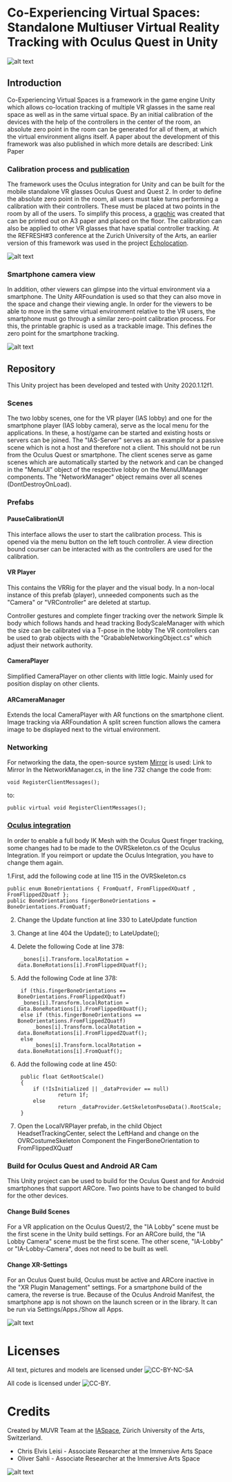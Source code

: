 # Co-Experiencing Virtual Spaces: Standalone Multiuser Virtual Reality Tracking with Oculus Quest in Unity

![alt text](README_Pictures/EchoLocation_Screenshot2.png)

## Introduction

Co-Experiencing Virtual Spaces is a framework in the game engine Unity which allows co-location tracking of multiple VR glasses in the same real space as well as in the same virtual space. By an initial calibration of the devices with the help of the controllers in the center of the room, an absolute zero point in the room can be generated for all of them, at which the virtual environment aligns itself. A paper about the development of this framework was also published in which more details are described: Link Paper

### Calibration process and [publication](https://zenodo.org/record/4399217#.X-yjaS9XYlI)
The framework uses the Oculus integration for Unity and can be built for the mobile standalone VR glasses Oculus Quest and Quest 2. In order to define the absolute zero point in the room, all users must take turns performing a calibration with their controllers. These must be placed at two points in the room by all of the users. To simplify this process, a [graphic](README_Pictures/QuestCotroller_CenterMark.png) was created that can be printed out on A3 paper and placed on the floor. The calibration can also be applied to other VR glasses that have spatial controller tracking. At the REFRESH#3 conference at the Zurich University of the Arts, an earlier version of this framework was used in the project [Echolocation](https://blog.zhdk.ch/immersivearts/virtual-echolocation/). 

![alt text](README_Pictures/COMultiuserGrafiken-08.png)

### Smartphone camera view
In addition, other viewers can glimpse into the virtual environment via a smartphone. The Unity ARFoundation is used so that they can also move in the space and change their viewing angle. In order for the viewers to be able to move in the same virtual environment relative to the VR users, the smartphone must go through a similar zero-point calibration process. For this, the printable graphic is used as a trackable image. This defines the zero point for the smartphone tracking.

![alt text](README_Pictures/COMultiuserGrafiken-09.png)

## Repository
This Unity project has been developed and tested with Unity 2020.1.12f1.

### Scenes
The two lobby scenes, one for the VR player (IAS lobby) and one for the smartphone player (IAS lobby camera), serve as the local menu for the applications. In these, a host/game can be started and existing hosts or servers can be joined. The "IAS-Server" serves as an example for a passive scene which is not a host and therefore not a client. This should not be run from the Oculus Quest or smartphone. The client scenes serve as game scenes which are automatically started by the network and can be changed in the "MenuUI" object of the respective lobby on the MenuUIManager components. The "NetworkManager" object remains over all scenes (DontDestroyOnLoad).

### Prefabs
#### PauseCalibrationUI
This interface allows the user to start the calibration process. This is opened via the menu button on the left touch controller. A view direction bound courser can be interacted with as the controllers are used for the calibration. 

#### VR Player
This contains the VRRig for the player and the visual body. In a non-local instance of this prefab (player), unneeded components such as the "Camera" or "VRController" are deleted at startup.

Controller gestures and complete finger tracking over the network
Simple Ik body which follows hands and head tracking
BodyScaleManager with which the size can be calibrated via a T-pose in the lobby
The VR controllers can be used to grab objects with the "GrabableNetworkingObject.cs" which adjust their network authority.

#### CameraPlayer
Simplified CameraPlayer on other clients with little logic. Mainly used for position display on other clients.

#### ARCameraManager
Extends the local CameraPlayer with AR functions on the smartphone client.
Image tracking via ARFoundation
A split screen function allows the camera image to be displayed next to the virtual environment.

### Networking
For networking the data, the open-source system [Mirror](https://mirror-networking.com) is used: Link to Mirror In the NetworkManager.cs, in the line 732 change the code from:

	void RegisterClientMessages();
to:

	public virtual void RegisterClientMessages();
	
### [Oculus integration](https://developer.oculus.com/downloads/package/unity-integration/)
In order to enable a full body IK Mesh with the Oculus Quest finger tracking, some changes had to be made to the OVRSkeleton.cs of the Oculus Integration. If you reimport or update the Oculus Integration, you have to change them again.

1.First, add the following code at line 115 in the OVRSkeleton.cs

	public enum BoneOrientations { FromQuatf, FromFlippedXQuatf , FromFlippedZQuatf };
   	public BoneOrientations fingerBoneOrientations = BoneOrientations.FromQuatf;

2. Change the Update function at line 330 to LateUpdate function
3. Change at line 404 the Update(); to LateUpdate();
3. Delete the following Code at line 378:

		_bones[i].Transform.localRotation = data.BoneRotations[i].FromFlippedXQuatf();
	
4. Add the following Code at line 378:					
	
		if (this.fingerBoneOrientations == BoneOrientations.FromFlippedXQuatf)
		_bones[i].Transform.localRotation = data.BoneRotations[i].FromFlippedXQuatf();
       	else if (this.fingerBoneOrientations == BoneOrientations.FromFlippedZQuatf)
        	_bones[i].Transform.localRotation = data.BoneRotations[i].FromFlippedZQuatf();
       	else
        	_bones[i].Transform.localRotation = data.BoneRotations[i].FromQuatf();
		
5. Add the following code at line 450:

    	public float GetRootScale()
    	{
        	if (!IsInitialized || _dataProvider == null)
            		return 1f;
        	else
            		return _dataProvider.GetSkeletonPoseData().RootScale;
    	}
		
6. Open the LocalVRPlayer prefab, in the child Object HeadsetTrackingCenter, select the LeftHand and change on the OVRCostumeSkeleton Component the FingerBoneOrientation to FromFlippedXQuatf

### Build for Oculus Quest and Android AR Cam
This Unity project can be used to build for the Oculus Quest and for Android smartphones that support ARCore. Two points have to be changed to build for the other devices.

#### Change Build Scenes
For a VR application on the Oculus Quest/2, the "IA Lobby" scene must be the first scene in the Unity build settings. For an ARCore build, the "IA Lobby Camera" scene must be the first scene. The other scene, "IA-Lobby" or "IA-Lobby-Camera", does not need to be built as well.

#### Change XR-Settings
For an Oculus Quest build, Oculus must be active and ARCore inactive in the "XR Plugin Management" settings. For a smartphone build of the camera, the reverse is true. Because of the Oculus Android Manifest, the smartphone app is not shown on the launch screen or in the library. It can be run via Settings/Apps./Show all Apps.

![alt text](README_Pictures/BuildSettings.png)

# Licenses

All text, pictures and models are licensed under  ![CC-BY-NC-SA](https://i.creativecommons.org/l/by-nc-sa/4.0/88x31.png)

All code is licensed under ![CC-BY](https://i.creativecommons.org/l/by/4.0/88x31.png).

# Credits

Created by MUVR Team at the [IASpace](http://immersive-arts.ch), Zürich University of the Arts, Switzerland.
* Chris Elvis Leisi - Associate Researcher at the Immersive Arts Space
* Oliver Sahli - Associate Researcher at the Immersive Arts Space

![alt text](README_Pictures/EchoLocation_Screenshot1.png)
